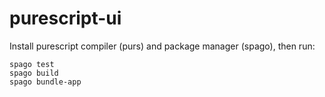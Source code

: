 # purescript-ui

Install purescript compiler (purs) and package manager (spago), then run:

```
spago test
spago build
spago bundle-app
```
